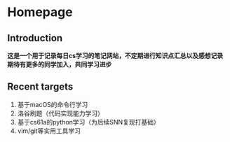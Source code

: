 # Homepage

## Introduction
**这是一个用于记录每日cs学习的笔记网站，不定期进行知识点汇总以及感想记录**
**期待有更多的同学加入，共同学习进步**

## Recent targets
1. 基于macOS的命令行学习
2. 洛谷刷题（代码实现能力学习）
3. 基于cs61a的python学习（为后续SNN复现打基础）
4. vim/git等实用工具学习